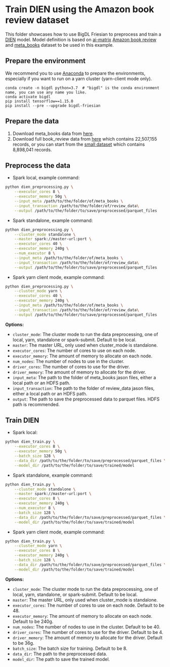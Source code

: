 # Train DIEN using the Amazon book review dataset
This folder showcases how to use BigDL Friesian to preprocess and train a [DIEN](https://arxiv.org/pdf/1809.03672.pdf) model. 
Model definition is based on [ai-matrix](https://github.com/alibaba/ai-matrix/tree/master/macro_benchmark/DIEN)
[Amazon book review](http://snap.stanford.edu/data/amazon/productGraph/categoryFiles/reviews_Books.json.gz) and [meta_books](http://snap.stanford.edu/data/amazon/productGraph/categoryFiles/meta_Books.json.gz) dataset to be used in this example.

## Prepare the environment
We recommend you to use [Anaconda](https://www.anaconda.com/distribution/#linux) to prepare the environments, especially if you want to run on a yarn cluster (yarn-client mode only).
```
conda create -n bigdl python=3.7  # "bigdl" is the conda environment name, you can use any name you like.
conda activate bigdl
pip install tensorflow==1.15.0
pip install --pre --upgrade bigdl-friesian
```

## Prepare the data
1. Download meta_books data from [here](http://snap.stanford.edu/data/amazon/productGraph/categoryFiles/meta_Books.json.gz). 
2. Download full book_review data from [here](http://snap.stanford.edu/data/amazon/productGraph/categoryFiles/reviews_Books.json.gz) which contains 22,507,155 records, or you can start from the [small dataset](http://snap.stanford.edu/data/amazon/productGraph/categoryFiles/reviews_Books_5.json.gz) which contains 8,898,041 records.

## Preprocess the data  
* Spark local, example command:
```bash
python dien_preprocessing.py \
    --executor_cores 8 \
    --executor_memory 50g \
    --input_meta /path/to/the/folder/of/meta_books \
    --input_transaction /path/to/the/folder/of/review_data\
    --output /path/to/the/folder/to/save/preprocessed/parquet_files 
```

* Spark standalone, example command:
```bash
python dien_preprocessing.py \
    --cluster_mode standalone \
    --master spark://master-url:port \
    --executor_cores 40 \
    --executor_memory 240g \
    --num_executor 8 \
    --input_meta /path/to/the/folder/of/meta_books \
    --input_transaction /path/to/the/folder/of/review_data\
    --output /path/to/the/folder/to/save/preprocessed/parquet_files 
```

* Spark yarn client mode, example command:
```bash
python dien_preprocessing.py \
    --cluster_mode yarn \
    --executor_cores 40 \
    --executor_memory 240g \
    --input_meta /path/to/the/folder/of/meta_books \
    --input_transaction /path/to/the/folder/of/review_data\
    --output /path/to/the/folder/to/save/preprocessed/parquet_files 
```

__Options:__
* `cluster_mode`: The cluster mode to run the data preprocessing, one of local, yarn, standalone or spark-submit. Default to be local.
* `master`: The master URL, only used when cluster_mode is standalone.
* `executor_cores`: The number of cores to use on each node. 
* `executor_memory`: The amount of memory to allocate on each node. 
* `num_nodes`: The number of nodes to use in the cluster. 
* `driver_cores`: The number of cores to use for the driver. 
* `driver_memory`: The amount of memory to allocate for the driver.
* `input_meta`: The path to the folder of meta_books jason files, either a local path or an HDFS path.
* `input_transaction`: The path to the folder of review_data jason files, either a local path or an HDFS path.
* `output`: The path to save the preprocessed data to parquet files. HDFS path is recommended.

## Train DIEN
* Spark local:
```bash
python dien_train.py \
    --executor_cores 8 \
    --executor_memory 50g \
    --batch_size 128 \
    --data_dir /path/to/the/folder/to/save/preprocessed/parquet_files \
    --model_dir /path/to/the/folder/to/save/trained/model 
```

* Spark standalone, example command:
```bash
python dien_train.py \
    --cluster_mode standalone \
    --master spark://master-url:port \
    --executor_cores 8 \
    --executor_memory 240g \
    --num_executor 8 \
    --batch_size 128 \
    --data_dir /path/to/the/folder/to/save/preprocessed/parquet_files \
    --model_dir /path/to/the/folder/to/save/trained/model 
```

* Spark yarn client mode, example command:
```bash
python dien_train.py \
    --cluster_mode yarn \
    --executor_cores 8 \
    --executor_memory 240g \
    --batch_size 128 \
    --data_dir /path/to/the/folder/to/save/preprocessed/parquet_files \
    --model_dir /path/to/the/folder/to/save/trained/model 
```

__Options:__
* `cluster_mode`: The cluster mode to run the data preprocessing, one of local, yarn, standalone, or spark-submit. Default to be local.
* `master`: The master URL, only used when cluster_mode is standalone.
* `executor_cores`: The number of cores to use on each node. Default to be 48.
* `executor_memory`: The amount of memory to allocate on each node. Default to be 240g.
* `num_nodes`: The number of nodes to use in the cluster. Default to be 40.
* `driver_cores`: The number of cores to use for the driver. Default to be 4.
* `driver_memory`: The amount of memory to allocate for the driver. Default to be 36g.
* `batch_size`: The batch size for training. Default to be 8.
* `data_dir`: The path to the preprocessed data.
* `model_dir`: The path to save the trained model.
